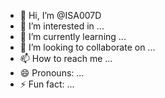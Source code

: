 - 👋 Hi, I’m @ISA007D
- 👀 I’m interested in ...
- 🌱 I’m currently learning ...
- 💞️ I’m looking to collaborate on ...
- 📫 How to reach me ...
- 😄 Pronouns: ...
- ⚡ Fun fact: ...

<!---
ISA007D/ISA007D is a ✨ special ✨ repository because its `README.md` (this file) appears on your GitHub profile.
You can click the Preview link to take a look at your changes.
--->
